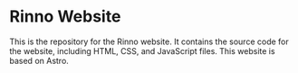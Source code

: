 # Rinno Website

This is the repository for the Rinno website. It contains the source code for the website, including HTML, CSS, and JavaScript files. This website is based on Astro.
